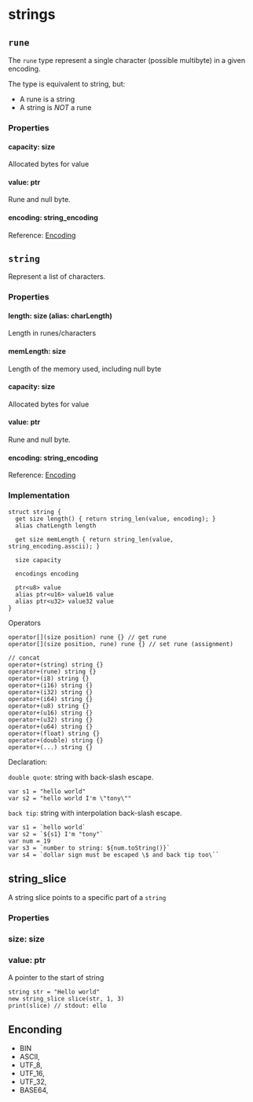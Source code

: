 # strings

## `rune`

The `rune` type represent a single character (possible multibyte) in a given encoding.

The type is equivalent to string, but:
* A rune is a string
* A string is *NOT* a rune

### Properties

#### capacity: size

Allocated bytes for value

#### value: ptr<u8>

Rune and null byte.

#### encoding: string_encoding

Reference: [Encoding](#encoding)

<!--
TODO Study
Little endian / Big endian
https://en.wikipedia.org/wiki/Comparison_of_Unicode_encodings
-->

## `string`

Represent a list of characters.

### Properties

#### length: size (alias: charLength)

Length in runes/characters

#### memLength: size

Length of the memory used, including null byte

#### capacity: size

Allocated bytes for value

#### value: ptr<u8>

Rune and null byte.

#### encoding: string_encoding

Reference: [Encoding](#encoding)

### Implementation

```
struct string {
  get size length() { return string_len(value, encoding); }
  alias chatLength length

  get size memLength { return string_len(value, string_encoding.asscii); }

  size capacity

  encodings encoding

  ptr<u8> value
  alias ptr<u16> value16 value
  alias ptr<u32> value32 value
}
```

Operators
```
operator[](size position) rune {} // get rune
operator[](size position, rune) rune {} // set rune (assignment)

// concat
operator+(string) string {}
operator+(rune) string {}
operator+(i8) string {}
operator+(i16) string {}
operator+(i32) string {}
operator+(i64) string {}
operator+(u8) string {}
operator+(u16) string {}
operator+(u32) string {}
operator+(u64) string {}
operator+(float) string {}
operator+(double) string {}
operator+(...) string {}
```


Declaration:

`double quote`: string with back-slash escape.

```language
var s1 = "hello world"
var s2 = "hello world I'm \"tony\""
```

`back tip`: string with interpolation back-slash escape.
```language
var s1 = `hello world`
var s2 = `${s1} I'm "tony"`
var num = 19
var s3 = `number to string: ${num.toString()}`
var s4 = `dollar sign must be escaped \$ and back tip too\``
```


## string_slice

<!-- https://en.cppreference.com/w/cpp/string/basic_string_view -->

A string slice points to a specific part of a `string`

### Properties

### size: size

### value: ptr<u8>

A pointer to the start of string

```
string str = "Hello world"
new string_slice slice(str, 1, 3)
print(slice) // stdout: ello
```

## Enconding

* BIN
* ASCII,
* UTF_8,
* UTF_16,
* UTF_32,
* BASE64,
